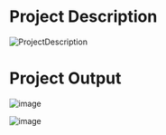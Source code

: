 # Project Description

![ProjectDescription](https://user-images.githubusercontent.com/74410797/104454139-73320980-55b6-11eb-9cd9-e1a120415c1f.jpg)

# Project Output

![image](https://user-images.githubusercontent.com/74410797/104836460-35d3c180-58bf-11eb-9a40-26794575d875.png)

![image](https://user-images.githubusercontent.com/74410797/104836433-0a50d700-58bf-11eb-900d-b6126e51137b.png)
